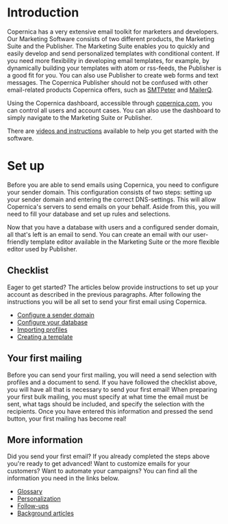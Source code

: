 # Introduction

Copernica has a very extensive email toolkit for marketers and developers. Our Marketing Software consists of two different products, the Marketing Suite and the Publisher. The Marketing Suite enables you to quickly and easily develop and send personalized templates with conditional content. If you need more flexibility in developing email templates, for example, by dynamically building your templates with atom or rss-feeds, the Publisher is a good fit for you. You can also use Publisher to create web forms and text messages. The Copernica Publisher should not be confused with other email-related products Copernica offers, such as [SMTPeter](https://www.smtpeter.com) and [MailerQ](https://www.mailerq.com).

Using the Copernica dashboard, accessible through [copernica.com](https://www.copernica.com), you can control all users and account cases. You can also use the dashboard to simply navigate to the Marketing Suite or Publisher.

There are [videos and instructions](https://www.copernica.com/en/getting-started) available to help you get started with the software.

# Set up

Before you are able to send emails using Copernica, you need to configure your sender domain. This configuration consists of two steps: setting up your sender domain and entering the correct DNS-settings. This will allow Copernica's servers to send emails on your behalf. Aside from this, you will need to fill your database and set up rules and selections.

Now that you have a database with users and a configured sender domain, all that's left is an email to send. You can create an email with our user-friendly template editor available in the Marketing Suite or the more flexible editor used by Publisher.

## Checklist
Eager to get started? The articles below provide instructions to set up your account as described in the previous paragraphs. After following the instructions you will be all set 
to send your first email using Copernica. 

* [Configure a sender domain](quick-sender-domain-guide)
* [Configure your database](quick-database-guide)
* [Importing profiles](database-import)
* [Creating a template](templates)

## Your first mailing
Before you can send your first mailing, you will need a send selection with profiles and a document to send. If you have followed the checklist above, you will have all that is necessary to send your first email! When preparing your first bulk mailing, you must specify at what time the email must be sent, what tags should be included, and specify the selection with the recipients. Once you have entered this information and pressed the send button, your first mailing has become real!

## More information

Did you send your first email? If you already completed the steps above 
you're ready to get advanced! Want to customize emails for your customers? 
Want to automate your campaigns? You can find all the information you 
need in the links below.

* [Glossary](definitions)
* [Personalization](personalization)
* [Follow-ups](followups)
* [Background articles](tips-and-tricks)
